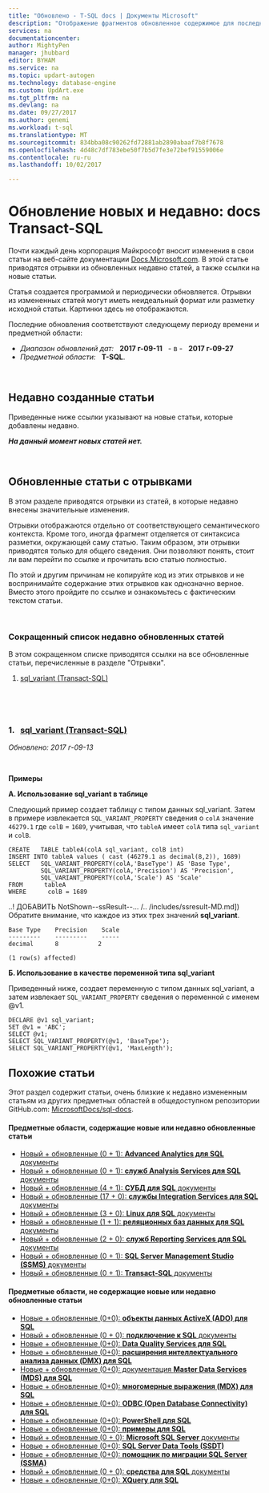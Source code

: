```yaml
---
title: "Обновлено - T-SQL docs | Документы Microsoft"
description: "Отображение фрагментов обновленное содержимое для последних измененных в документации, Transact-SQL."
services: na
documentationcenter: 
author: MightyPen
manager: jhubbard
editor: BYHAM
ms.service: na
ms.topic: updart-autogen
ms.technology: database-engine
ms.custom: UpdArt.exe
ms.tgt_pltfrm: na
ms.devlang: na
ms.date: 09/27/2017
ms.author: genemi
ms.workload: t-sql
ms.translationtype: MT
ms.sourcegitcommit: 834bba08c90262fd72881ab2890abaaf7b8f7678
ms.openlocfilehash: 4d48c7df783ebe50f7b5d7fe3e72bef91559006e
ms.contentlocale: ru-ru
ms.lasthandoff: 10/02/2017

---
```

# <a name="new-and-recently-updated-transact-sql-docs"></a>Обновление новых и недавно: docs Transact-SQL



Почти каждый день корпорация Майкрософт вносит изменения в свои статьи на веб-сайте документации [Docs.Microsoft.com](http://docs.microsoft.com/). В этой статье приводятся отрывки из обновленных недавно статей, а также ссылки на новые статьи.

Статья создается программой и периодически обновляется. Отрывки из измененных статей могут иметь неидеальный формат или разметку исходной статьи. Картинки здесь не отображаются.

Последние обновления соответствуют следующему периоду времени и предметной области:



- *Диапазон обновлений дат:* &nbsp; **2017 г-09-11** &nbsp; - в - &nbsp; **2017 г-09-27**
- *Предметной области:* &nbsp; **T-SQL**.




&nbsp;

## <a name="new-articles-created-recently"></a>Недавно созданные статьи

Приведенные ниже ссылки указывают на новые статьи, которые добавлены недавно.


***На данный момент новых статей нет.***



&nbsp;

## <a name="updated-articles-with-excerpts"></a>Обновленные статьи с отрывками

В этом разделе приводятся отрывки из статей, в которые недавно внесены значительные изменения.

Отрывки отображаются отдельно от соответствующего семантического контекста. Кроме того, иногда фрагмент отделяется от синтаксиса разметки, окружающей саму статью. Таким образом, эти отрывки приводятся только для общего сведения. Они позволяют понять, стоит ли вам перейти по ссылке и прочитать всю статью полностью.

По этой и другим причинам не копируйте код из этих отрывков и не воспринимайте содержание этих отрывков как однозначно верное. Вместо этого пройдите по ссылке и ознакомьтесь с фактическим текстом статьи.





&nbsp;

<a name="compactupdatedlist"/>

### <a name="compact-list-of-articles-updated-recently"></a>Сокращенный список недавно обновленных статей

В этом сокращенном списке приводятся ссылки на все обновленные статьи, перечисленные в разделе "Отрывки".

1. [sql_variant (Transact-SQL)](#TitleNum_1)




&nbsp;

&nbsp;

<a name="TitleNum_1"/>

### <a name="1-nbsp-sqlvariant-transact-sqldata-typessql-variant-transact-sqlmd"></a>1. &nbsp; [sql_variant (Transact-SQL)](data-types/sql-variant-transact-sql.md)

*Обновлено: 2017 г-09-13* &nbsp; &nbsp; &nbsp; &nbsp;&nbsp; 

<!-- Source markdown line 111.  ms.author= "rickbyh".  -->

&nbsp;


<!-- git diff --ignore-all-space --unified=0 659578de7de33d8672ceb9542093862107d13526 c80026de2b0deedab3722a874e9124c2cfefa049  (PR=0  ,  Filename=sql-variant-transact-sql.md  ,  Dirpath=docs\t-sql\data-types\  ,  MergeCommitSha40=5cd78481b3fac55ec34b59e7b1ad25e0e14d2a00) -->



**Примеры**


**А. Использование sql_variant в таблице**

 Следующий пример создает таблицу с типом данных sql_variant. Затем в примере извлекается `SQL_VARIANT_PROPERTY` сведения о `colA` значение `46279.1` где `colB`  = `1689`, учитывая, что `tableA` имеет `colA` типа `sql_variant` и `colB`.

```
CREATE   TABLE tableA(colA sql_variant, colB int)
INSERT INTO tableA values ( cast (46279.1 as decimal(8,2)), 1689)
SELECT   SQL_VARIANT_PROPERTY(colA,'BaseType') AS 'Base Type',
         SQL_VARIANT_PROPERTY(colA,'Precision') AS 'Precision',
         SQL_VARIANT_PROPERTY(colA,'Scale') AS 'Scale'
FROM      tableA
WHERE      colB = 1689
```

 ..! ДОБАВИТЬ NotShown--ssResult--... /.. /includes/ssresult-MD.md]) Обратите внимание, что каждое из этих трех значений **sql_variant**.

```
Base Type    Precision    Scale
---------    ---------    -----
decimal      8           2

(1 row(s) affected)
```

**Б. Использование в качестве переменной типа sql_variant**

 Приведенный ниже, создает переменную с типом данных sql_variant, а затем извлекает `SQL_VARIANT_PROPERTY` сведения о переменной с именем @v1.

```
DECLARE @v1 sql_variant;
SET @v1 = 'ABC';
SELECT @v1;
SELECT SQL_VARIANT_PROPERTY(@v1, 'BaseType');
SELECT SQL_VARIANT_PROPERTY(@v1, 'MaxLength');
```








## <a name="similar-articles"></a>Похожие статьи

<!--  HOW TO:
    Refresh this file's line items with the latest 'Count-in-Similars*' content.
    Then run Run-533-*.BAT
-->

Этот раздел содержит статьи, очень близкие к недавно измененным статьям из других предметных областей в общедоступном репозитории GitHub.com: [MicrosoftDocs/sql-docs](https://github.com/MicrosoftDocs/sql-docs/).

#### <a name="subject-areas-which-do-have-new-or-recently-updated-articles"></a>Предметные области, содержащие новые или недавно обновленные статьи

- [Новый + обновленные (0 + 1): **Advanced Analytics для SQL** документы](../advanced-analytics/new-updated-advanced-analytics.md)
- [Новый + обновленные (0 + 1): **служб Analysis Services для SQL** документы](../analysis-services/new-updated-analysis-services.md)
- [Новый + обновленные (4 + 1): **СУБД для SQL** документы](../database-engine/new-updated-database-engine.md)
- [Новый + обновленные (17 + 0): **службы Integration Services для SQL** документы](../integration-services/new-updated-integration-services.md)
- [Новый + обновленные (3 + 0): **Linux для SQL** документы](../linux/new-updated-linux.md)
- [Новый + обновленные (1 + 1): **реляционных баз данных для SQL** документы](../relational-databases/new-updated-relational-databases.md)
- [Новый + обновленные (2 + 0): **служб Reporting Services для SQL** документы](../reporting-services/new-updated-reporting-services.md)
- [Новый + обновленные (0 + 1): **SQL Server Management Studio (SSMS)** документы](../ssms/new-updated-ssms.md)
- [Новый + обновленные (0 + 1): **Transact-SQL** документы](../t-sql/new-updated-t-sql.md)

#### <a name="subject-areas-which-have-no-new-or-recently-updated-articles"></a>Предметные области, не содержащие новые или недавно обновленные статьи

- [Новые + обновленные (0+0): **объекты данных ActiveX (ADO) для SQL**](../ado/new-updated-ado.md)
- [Новый + обновленные (0 + 0): **подключение к SQL** документы](../connect/new-updated-connect.md)
- [Новые + обновленные (0+0): **Data Quality Services для SQL**](../data-quality-services/new-updated-data-quality-services.md)
- [Новые + обновленные (0+0): **расширения интеллектуального анализа данных (DMX) для SQL**](../dmx/new-updated-dmx.md)
- [Новые + обновленные (0+0): документация **Master Data Services (MDS) для SQL**](../master-data-services/new-updated-master-data-services.md)
- [Новые + обновленные (0+0): **многомерные выражения (MDX) для SQL**](../mdx/new-updated-mdx.md)
- [Новые + обновленные (0+0): **ODBC (Open Database Connectivity) для SQL**](../odbc/new-updated-odbc.md)
- [Новые + обновленные (0+0): **PowerShell для SQL**](../powershell/new-updated-powershell.md)
- [Новые + обновленные (0+0): **примеры для SQL**](../sample/new-updated-sample.md)
- [Новый + обновленные (0 + 0): **Microsoft SQL Server** документы](../sql-server/new-updated-sql-server.md)
- [Новые + обновленные (0+0): **SQL Server Data Tools (SSDT)**](../ssdt/new-updated-ssdt.md)
- [Новые + обновленные (0+0): **помощник по миграции SQL Server (SSMA)**](../ssma/new-updated-ssma.md)
- [Новый + обновленные (0 + 0): **средства для SQL** документы](../tools/new-updated-tools.md)
- [Новые + обновленные (0+0): **XQuery для SQL**](../xquery/new-updated-xquery.md)



